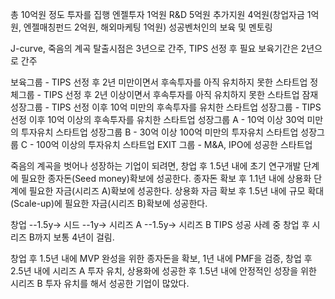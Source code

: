 총 10억원 정도 투자를 집행
엔젤투자 1억원
R&D 5억원
추가지원 4억원(창업자금 1억원, 엔젤매칭펀드 2억원, 해외마케팅 1억원)
성공벤처인의 보육 및 멘토링

J-curve, 죽음의 계곡 탈출시점은 3년으로 간주, TIPS 선정 후 필요 보육기간은 2년으로 간주

보육그룹 - TIPS 선정 후 2년 미만이면서 후속투자를 아직 유치하지 못한 스타트업
정체그룹 - TIPS 선정 후 2년 이상이면서 후속투자를 아직 유치하지 못한 스타트업
잠재성장그룹 - TIPS 선정 이후 10억 미만의 후속투자를 유치한 스타트업
성장그룹 - TIPS 선정 이후 10억 이상의 후속투자를 유치한 스타트업
성장그룹 A - 10억 이상 30억 미만의 투자유치 스타트업
성장그룹 B - 30억 이상 100억 미만의 투자유치 스타트업
성장그룹 C - 100억 이상의 투자유치 스타트업
EXIT 그룹 - M&A, IPO에 성공한 스타트업

죽음의 계곡을 벗어나 성장하는 기업이 되려면,
창업 후 1.5년 내에 초기 연구개발 단계에 필요한 종자돈(Seed money)확보에 성공한다.
종자돈 확보 후 1.1년 내에 상용화 단계에 필요한 자금(시리즈 A)확보에 성공한다.
상용화 자금 확보 후 1.5년 내에 규모 확대(Scale-up)에 필요한 자금(시리즈 B)확보에 성공한다.

창업 --1.5y-> 시드 --1y-> 시리즈 A --1.5y-> 시리즈 B
TIPS 성공 사례 중 창업 후 시리즈 B까지 보통 4년이 걸림.

창업 후 1.5년 내에 MVP 완성을 위한 종자돈을 확보, 1년 내에 PMF을 검증, 창업 후 2.5년 내에 시리즈 A 투자 유치, 상용화에 성공한 후 1.5년 내에 안정적인 성장을 위한 시리즈 B 투자 유치를 해서 성공한 기업이 많았다.
